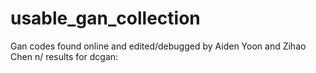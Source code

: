 # usable_gan_collection
Gan codes found online and edited/debugged by Aiden Yoon and Zihao Chen n/
results for dcgan: 
